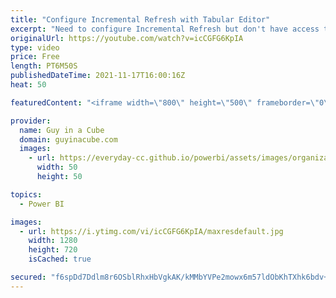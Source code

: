 ```yaml
---
title: "Configure Incremental Refresh with Tabular Editor"
excerpt: "Need to configure Incremental Refresh but don't have access to the Power BI Desktop file? No problem! Patrick shows you how to set things up with Tabular Editor.  📢 Become a member: https://guyinacu.be/membership \r \r *******************\r \r Want to take your Power BI skills to the next level? We have"
originalUrl: https://youtube.com/watch?v=icCGFG6KpIA
type: video
price: Free
length: PT6M50S
publishedDateTime: 2021-11-17T16:00:16Z
heat: 50

featuredContent: "<iframe width=\"800\" height=\"500\" frameborder=\"0\" src=\"https://www.youtube.com/embed/icCGFG6KpIA\" allow=\"accelerometer; autoplay; encrypted-media; gyroscope; picture-in-picture\" allowfullscreen></iframe>"

provider:
  name: Guy in a Cube
  domain: guyinacube.com
  images:
    - url: https://everyday-cc.github.io/powerbi/assets/images/organizations/guyinacube.com-50x50.jpg
      width: 50
      height: 50

topics:
  - Power BI

images:
  - url: https://i.ytimg.com/vi/icCGFG6KpIA/maxresdefault.jpg
    width: 1280
    height: 720
    isCached: true

secured: "f6spDd7Ddlm8r6OSblRhxHbVgkAK/kMMbYVPe2mowx6m57ldObKhTXhk6bdv+PmQCJRwx6QiZAVLgOUHOdn73KENxZSwbtDOYWbet6vNUPceR/uEsuUg+mlql7Q9GdGQ12CgegUxno6snQu4dXL45JL0cmjMhNllpzFnQTdNk/s0rSNsZT3uOffLxRCp0zUYsjoxJ9zwGQqnb73yOSRF1bDmGbE+ActKBF2cD5+5XSuWLz4h2r/F8ZHWjBHmLOEO3eOfQRNhLrpTLqNHsfP9cN4sW5nvc3Vubm/bSoZdnG3pZ1MnruVwlX0KR2RIbjitfKCqX3NmifOR79fQDKhZJJkymiRDa2GLLGev8lguS24N04UmIBqvylc1ioegRMk5uejYY4zkVH3bRcmX+CDWqeDQhtLyp91p3WgWhDJBuyQ=;1GW/c5Rr8p8d7WBwqIP6aA=="
---
```


